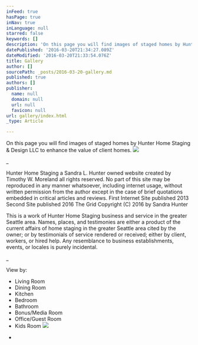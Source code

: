 ```yaml
---
inFeed: true
hasPage: true
inNav: true
inLanguage: null
starred: false
keywords: []
description: 'On this page you will find images of staged homes by Hunter Home Staging & Design LLC to enhance the value of client homes.'
datePublished: '2016-03-20T21:34:27.089Z'
dateModified: '2016-03-20T21:33:54.076Z'
title: Gallery
author: []
sourcePath: _posts/2016-03-20-gallery.md
published: true
authors: []
publisher:
  name: null
  domain: null
  url: null
  favicon: null
url: gallery/index.html
_type: Article

---
```

On this page you will find images of staged homes by Hunter Home Staging & Design LLC to enhance the value of client homes.
![](https://the-grid-user-content.s3-us-west-2.amazonaws.com/8d7501b3-3fba-49ae-9f7a-928cffbc0c51.jpg)

\_

Hunter Home Staging a Sandra L. Hunter owned website created by Timothy W. Moreland all rights reserved. No part of this site may be reproduced in any manner whatsoever, including internet usage, without written permission from the author except in the case of brief quotations embedded in critical articles and reviews. First Internet Site published 2013 Second Site published 2016 The Grid Copyright (C) 2016 by Sandra Hunter 

This is a work of Hunter Home Staging business and service in the greater Seattle area. Names, places, and testimonies are either a product of the current affairs of home staging in the greater Seattle area cited by the owner; or by testimonials of service rendered or received; either by client, workers, or hired help. Any resemblance to business establishments, events, or locales is purely incidental.

\_

View by:

* Living Room
* Dining Room
* Kitchen
* Bedroom
* Bathroom
* Bonus/Media Room
* Office/Guest Room
* Kids Room
![](https://the-grid-user-content.s3-us-west-2.amazonaws.com/c9629186-6de5-44ca-bb4e-de458a25a1f3.jpg)

-